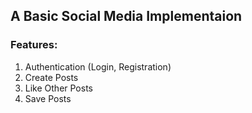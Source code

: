 ## A Basic Social Media Implementaion

### Features:
1. Authentication (Login, Registration)
2. Create Posts
3. Like Other Posts
4. Save Posts
